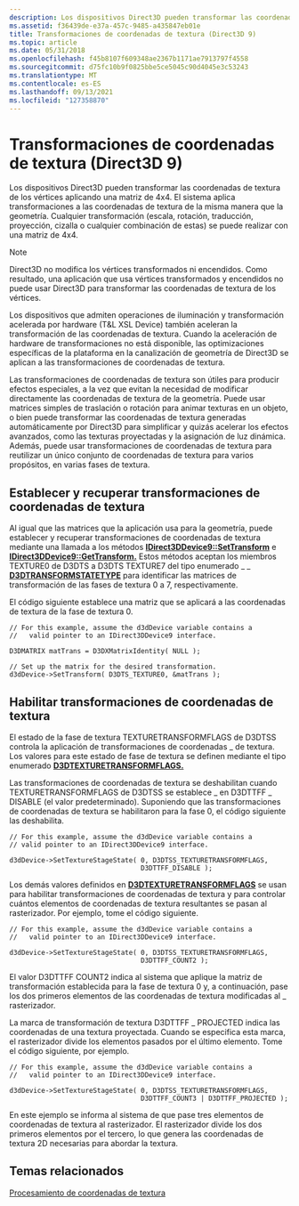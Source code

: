 ```yaml
---
description: Los dispositivos Direct3D pueden transformar las coordenadas de textura de los vértices aplicando una matriz de 4x4.
ms.assetid: f36439de-e37a-457c-9485-a435847eb01e
title: Transformaciones de coordenadas de textura (Direct3D 9)
ms.topic: article
ms.date: 05/31/2018
ms.openlocfilehash: f45b8107f609348ae2367b1171ae7913797f4558
ms.sourcegitcommit: d75fc10b9f0825bbe5ce5045c90d4045e3c53243
ms.translationtype: MT
ms.contentlocale: es-ES
ms.lasthandoff: 09/13/2021
ms.locfileid: "127358870"
---
```

# <a name="texture-coordinate-transformations-direct3d-9"></a>Transformaciones de coordenadas de textura (Direct3D 9)

Los dispositivos Direct3D pueden transformar las coordenadas de textura de los vértices aplicando una matriz de 4x4. El sistema aplica transformaciones a las coordenadas de textura de la misma manera que la geometría. Cualquier transformación (escala, rotación, traducción, proyección, cizalla o cualquier combinación de estas) se puede realizar con una matriz de 4x4.

> [!Note]  
> Direct3D no modifica los vértices transformados ni encendidos. Como resultado, una aplicación que usa vértices transformados y encendidos no puede usar Direct3D para transformar las coordenadas de textura de los vértices.

 

Los dispositivos que admiten operaciones de iluminación y transformación acelerada por hardware (T&L XSL Device) también aceleran la transformación de las coordenadas de textura. Cuando la aceleración de hardware de transformaciones no está disponible, las optimizaciones específicas de la plataforma en la canalización de geometría de Direct3D se aplican a las transformaciones de coordenadas de textura.

Las transformaciones de coordenadas de textura son útiles para producir efectos especiales, a la vez que evitan la necesidad de modificar directamente las coordenadas de textura de la geometría. Puede usar matrices simples de traslación o rotación para animar texturas en un objeto, o bien puede transformar las coordenadas de textura generadas automáticamente por Direct3D para simplificar y quizás acelerar los efectos avanzados, como las texturas proyectadas y la asignación de luz dinámica. Además, puede usar transformaciones de coordenadas de textura para reutilizar un único conjunto de coordenadas de textura para varios propósitos, en varias fases de textura.

## <a name="setting-and-retrieving-texture-coordinate-transformations"></a>Establecer y recuperar transformaciones de coordenadas de textura

Al igual que las matrices que la aplicación usa para la geometría, puede establecer y recuperar transformaciones de coordenadas de textura mediante una llamada a los métodos [**IDirect3DDevice9::SetTransform**](/windows/desktop/api) e [**IDirect3DDevice9::GetTransform.**](/windows/desktop/api) Estos métodos aceptan los miembros TEXTURE0 de D3DTS a D3DTS TEXTURE7 del tipo enumerado \_ \_ [**D3DTRANSFORMSTATETYPE**](./d3dtransformstatetype.md) para identificar las matrices de transformación de las fases de textura 0 a 7, respectivamente.

El código siguiente establece una matriz que se aplicará a las coordenadas de textura de la fase de textura 0.


```
// For this example, assume the d3dDevice variable contains a 
//   valid pointer to an IDirect3DDevice9 interface.

D3DMATRIX matTrans = D3DXMatrixIdentity( NULL );

// Set up the matrix for the desired transformation.
d3dDevice->SetTransform( D3DTS_TEXTURE0, &matTrans );
```



## <a name="enabling-texture-coordinate-transformations"></a>Habilitar transformaciones de coordenadas de textura

El estado de la fase de textura TEXTURETRANSFORMFLAGS de D3DTSS controla la aplicación de transformaciones de coordenadas \_ de textura. Los valores para este estado de fase de textura se definen mediante el tipo enumerado [**D3DTEXTURETRANSFORMFLAGS.**](./d3dtexturetransformflags.md)

Las transformaciones de coordenadas de textura se deshabilitan cuando TEXTURETRANSFORMFLAGS de D3DTSS se establece \_ en D3DTTFF \_ DISABLE (el valor predeterminado). Suponiendo que las transformaciones de coordenadas de textura se habilitaron para la fase 0, el código siguiente las deshabilita.


```
// For this example, assume the d3dDevice variable contains a 
// valid pointer to an IDirect3DDevice9 interface.

d3dDevice->SetTextureStageState( 0, D3DTSS_TEXTURETRANSFORMFLAGS, 
                                 D3DTTFF_DISABLE );
```



Los demás valores definidos en [**D3DTEXTURETRANSFORMFLAGS**](./d3dtexturetransformflags.md) se usan para habilitar transformaciones de coordenadas de textura y para controlar cuántos elementos de coordenadas de textura resultantes se pasan al rasterizador. Por ejemplo, tome el código siguiente.


```
// For this example, assume the d3dDevice variable contains a 
//   valid pointer to an IDirect3DDevice9 interface.

d3dDevice->SetTextureStageState( 0, D3DTSS_TEXTURETRANSFORMFLAGS, 
                                 D3DTTFF_COUNT2 );
```



El valor D3DTTFF COUNT2 indica al sistema que aplique la matriz de transformación establecida para la fase de textura 0 y, a continuación, pase los dos primeros elementos de las coordenadas de textura modificadas al \_ rasterizador.

La marca de transformación de textura D3DTTFF \_ PROJECTED indica las coordenadas de una textura proyectada. Cuando se especifica esta marca, el rasterizador divide los elementos pasados por el último elemento. Tome el código siguiente, por ejemplo.


```
// For this example, assume the d3dDevice variable contains a 
//   valid pointer to an IDirect3DDevice9 interface.

d3dDevice->SetTextureStageState( 0, D3DTSS_TEXTURETRANSFORMFLAGS, 
                                 D3DTTFF_COUNT3 | D3DTTFF_PROJECTED );
```



En este ejemplo se informa al sistema de que pase tres elementos de coordenadas de textura al rasterizador. El rasterizador divide los dos primeros elementos por el tercero, lo que genera las coordenadas de textura 2D necesarias para abordar la textura.

## <a name="related-topics"></a>Temas relacionados

<dl> <dt>

[Procesamiento de coordenadas de textura](texture-coordinate-processing.md)
</dt> </dl>

 

 
